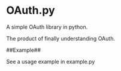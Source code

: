 OAuth.py
========

A simple OAuth library in python.

The product of finally understanding OAuth.

##Example##

See a usage example in example.py
